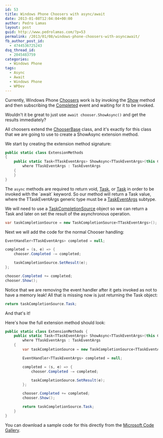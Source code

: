 ```yaml
---
id: 53
title: Windows Phone Choosers with async/await
date: 2013-01-08T12:04:04+00:00
author: Pedro Lamas
layout: post
guid: http://www.pedrolamas.com/?p=53
permalink: /2013/01/08/windows-phone-choosers-with-asyncawait/
fb_author_post_id:
  - 4744536725243
dsq_thread_id:
  - 2045483759
categories:
  - Windows Phone
tags:
  - Async
  - Await
  - Windows Phone
  - WPDev
---
```

Currently, Windows Phone [Choosers](http://msdn.microsoft.com/en-us/library/windowsphone/develop/ff769542(v=vs.105).aspx#BKMK_Choosers) work is by invoking the [Show](http://msdn.microsoft.com/en-us/library/windowsphone/develop/ff707460(v=vs.105).aspx) method and then subscribing the [Completed](http://msdn.microsoft.com/en-us/library/windowsphone/develop/ff707989(v=vs.105).aspx) event and waiting for it to be invoked.

Wouldn't it be great to just use `await chooser.ShowAsync()` and get the results immediately?

All choosers extend the [ChooserBase<TTaskEventArgs>](http://msdn.microsoft.com/en-us/library/windowsphone/develop/ff707923(v=vs.105).aspx) class, and it's exactly for this class that we are going to use to create a ShowAsync extension method.

We start by creating the extension method signature:

```csharp
public static class ExtensionMethods
{
    public static Task<TTaskEventArgs> ShowAsync<TTaskEventArgs>(this ChooserBase<TTaskEventArgs> chooser)
        where TTaskEventArgs : TaskEventArgs
    {
    }
}
```

The `async` methods are required to return void, [Task](http://msdn.microsoft.com/en-us/library/windowsphone/develop/system.threading.tasks.task(v=vs.105).aspx), or [Task](http://msdn.microsoft.com/en-us/library/windowsphone/develop/dd321424(v=vs.105).aspx) in order to be invoked with the `await` keyword. So our method will return a Task <ttaskeventargs>value, where the TTaskEventArgs generic type must be a [TaskEventArgs](http://msdn.microsoft.com/en-US/library/windowsphone/develop/microsoft.phone.tasks.taskeventargs(v=vs.105).aspx) subtype.</ttaskeventargs>

We will need to use a [TaskCompletionSource](http://msdn.microsoft.com/en-us/library/windowsphone/develop/dd449174(v=vs.105).aspx) object so we can return a Task and later on set the result of the asynchronous operation.

```csharp
var taskCompletionSource = new TaskCompletionSource<TTaskEventArgs>();
```

Next we will add the code for the normal Chooser handling:

```csharp
EventHandler<TTaskEventArgs> completed = null;

completed = (s, e) => {
    chooser.Completed -= completed;

    taskCompletionSource.SetResult(e);
};

chooser.Completed += completed;
chooser.Show();
```

Notice that we are removing the event handler after it gets invoked as not to have a memory leak! All that is missing now is just returning the Task object:

```csharp
return taskCompletionSource.Task;
```

And that's it!

Here's how the full extension method should look:

```csharp
public static class ExtensionMethods {
    public static Task<TTaskEventArgs> ShowAsync<TTaskEventArgs>(this ChooserBase<TTaskEventArgs> chooser)
        where TTaskEventArgs : TaskEventArgs
    {
        var taskCompletionSource = new TaskCompletionSource<TTaskEventArgs>();

        EventHandler<TTaskEventArgs> completed = null;

        completed = (s, e) => {
            chooser.Completed -= completed;

            taskCompletionSource.SetResult(e);
        };

        chooser.Completed += completed;
        chooser.Show();

        return taskCompletionSource.Task;
    }
}
```

You can download a sample code for this directly from the [Microsoft Code Gallery](https://code.msdn.microsoft.com/Windows-Phone-Choosers-99aeec4b).